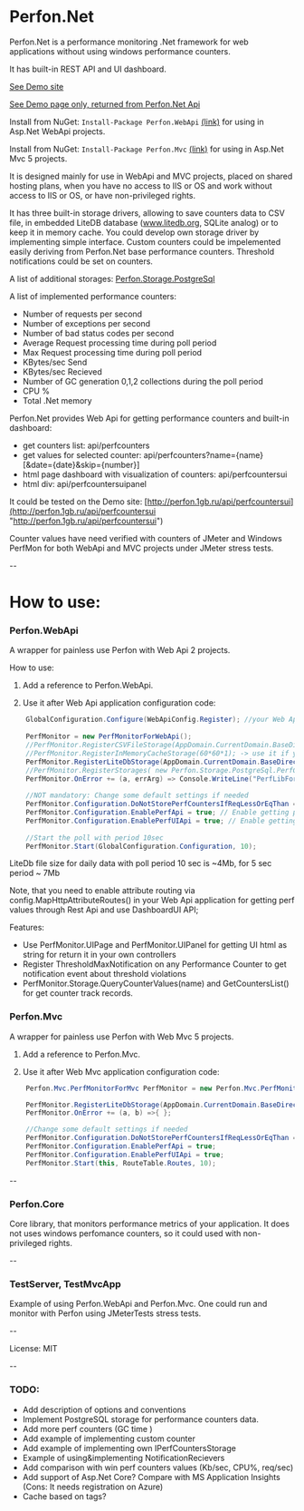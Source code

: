 # Perfon.Net
Perfon.Net is a performance monitoring .Net framework for web applications without using windows performance counters.

It has built-in REST API and UI dashboard.


[See Demo site](http://perfon.1gb.ru "Demo site")

[See Demo page only, returned from Perfon.Net Api](http://perfon.1gb.ru/api/perfcountersui "See Demo page only, returned from Perfon.Net Api")

Install from NuGet: `Install-Package Perfon.WebApi` [(link)](https://www.nuget.org/packages/Perfon.WebApi "Nuget link") for using in Asp.Net WebApi projects.

Install from NuGet: `Install-Package Perfon.Mvc` [(link)](https://www.nuget.org/packages/Perfon.Mvc "Nuget link") for using in Asp.Net Mvc 5 projects.


It is designed mainly for use in WebApi and MVC projects, placed on shared hosting plans, when you have no access to IIS or OS and work without access to IIS or OS, or have non-privileged rights.


It has three built-in storage drivers, allowing to save counters data to CSV file, in embedded LiteDB database (www.litedb.org, SQLite analog) or to keep it in memory cache.
You could develop own storage driver by implementing simple interface.
Custom counters could be impelemented easily deriving from Perfon.Net base performance counters.
Threshold notifications could be set on counters.

A list of additional storages: [Perfon.Storage.PostgreSql](https://github.com/magsoft2/Perfon.Storage.PostgreSql "Perfon.Storage.PostgreSql") 

A list of implemented performance counters:
* Number of requests per second
* Number of exceptions per second
* Number of bad status codes per second
* Average Request processing time during poll period
* Max Request processing time during poll period
* KBytes/sec Send
* KBytes/sec Recieved
* Number of GC generation 0,1,2 collections during the poll period
* CPU %
* Total .Net memory


Perfon.Net provides Web Api for getting performance counters and built-in dashboard:

* get counters list: api/perfcounters 
* get values for selected counter: api/perfcounters?name={name} [&date={date}&skip={number}]
* html page dashboard with visualization of counters: api/perfcountersui	
* html div: api/perfcountersuipanel


It could be tested on the Demo site: [http://perfon.1gb.ru/api/perfcountersui](http://perfon.1gb.ru/api/perfcountersui "http://perfon.1gb.ru/api/perfcountersui")


Counter values have need verified with counters of JMeter and Windows PerfMon for both WebApi and MVC projects under JMeter stress tests.


--
# How to use:

### Perfon.WebApi 
A wrapper for painless use Perfon with Web Api 2 projects.

How to use:

1. Add a reference to Perfon.WebApi.

2. Use it after Web Api application configuration code:
```c#
	GlobalConfiguration.Configure(WebApiConfig.Register); //your Web App initialization code
	
	PerfMonitor = new PerfMonitorForWebApi();
    //PerfMonitor.RegisterCSVFileStorage(AppDomain.CurrentDomain.BaseDirectory); -> use it if you want to save counters to CSV file
    //PerfMonitor.RegisterInMemoryCacheStorage(60*60*1); -> use it if you want to save counters in memory wih expiration 1 hour = 60*60 sec
    PerfMonitor.RegisterLiteDbStorage(AppDomain.CurrentDomain.BaseDirectory+"\\path_to_db"); //use it for storing perfomance counters data to LiteDB file
    //PerfMonitor.RegisterStorages( new Perfon.Storage.PostgreSql.PerfCounterPostgreSqlStorage(@"connection_string")) // For use PostgreSql as Storage
	PerfMonitor.OnError += (a, errArg) => Console.WriteLine("PerfLibForWebApi:"+errArg.Message); // NOT mandatory: if you need error report from the lib    
    
	//NOT mandatory: Change some default settings if needed
	PerfMonitor.Configuration.DoNotStorePerfCountersIfReqLessOrEqThan = 0; //Do not store perf values if RequestsNum = 0 during poll period
    PerfMonitor.Configuration.EnablePerfApi = true; // Enable getting perf values by API GET addresses 'api/perfcounters' and  'api/perfcounters?name={name}'
    PerfMonitor.Configuration.EnablePerfUIApi = true; // Enable getting UI html page with perf counters values by API GET 'api/perfcountersui' or 'api/perfcountersuipanel'
            
	//Start the poll with period 10sec
    PerfMonitor.Start(GlobalConfiguration.Configuration, 10);
```


LiteDb file size for daily data with poll period 10 sec is ~4Mb, for 5 sec period ~ 7Mb


Note, that you need to enable attribute routing via config.MapHttpAttributeRoutes() in your Web Api application for getting perf values through Rest Api and use DashboardUI API;

Features:
* Use PerfMonitor.UIPage and PerfMonitor.UIPanel for getting UI html as string for return it in your own controllers
* Register ThresholdMaxNotification on any Performance Counter to get notification event about threshold violations
* PerfMonitor.Storage.QueryCounterValues(name) and GetCountersList() for get counter track records.


### Perfon.Mvc 
A wrapper for painless use Perfon with Web Mvc 5 projects.

1. Add a reference to Perfon.Mvc.

2. Use it after Web Mvc application configuration code:
```c#
	Perfon.Mvc.PerfMonitorForMvc PerfMonitor = new Perfon.Mvc.PerfMonitorForMvc();

    PerfMonitor.RegisterLiteDbStorage(AppDomain.CurrentDomain.BaseDirectory+"\\path_to_db");
    PerfMonitor.OnError += (a, b) =>{ };

    //Change some default settings if needed
    PerfMonitor.Configuration.DoNotStorePerfCountersIfReqLessOrEqThan = 0;
    PerfMonitor.Configuration.EnablePerfApi = true; 
    PerfMonitor.Configuration.EnablePerfUIApi = true;
    PerfMonitor.Start(this, RouteTable.Routes, 10);
```

--
			
### Perfon.Core
Core library, that monitors performance metrics of your application.
It does not uses windows perfomance counters, so it could used with non-privileged rights. 

--


### TestServer, TestMvcApp
Example of using Perfon.WebApi and Perfon.Mvc. One could run and monitor with Perfon using JMeterTests stress tests.

--

License: MIT

--

### TODO:
* Add description of options and conventions
* Implement PostgreSQL storage for performance counters data.
* Add more perf counters (GC time )
* Add example of implementing custom counter
* Add example of implementing own IPerfCountersStorage
* Example of using&implementing NotificationRecievers
* Add comparison with win perf counters values (Kb/sec, CPU%, req/sec)
* Add support of Asp.Net Core? Compare with MS Application Insights (Cons: It needs registration on Azure)
* Cache based on tags?
